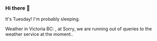 ### Hi there :wave:

It's Tuesday! I'm probably sleeping.

Weather in Victoria BC: , at Sorry, we are running out of queries to the weather service at the moment..
